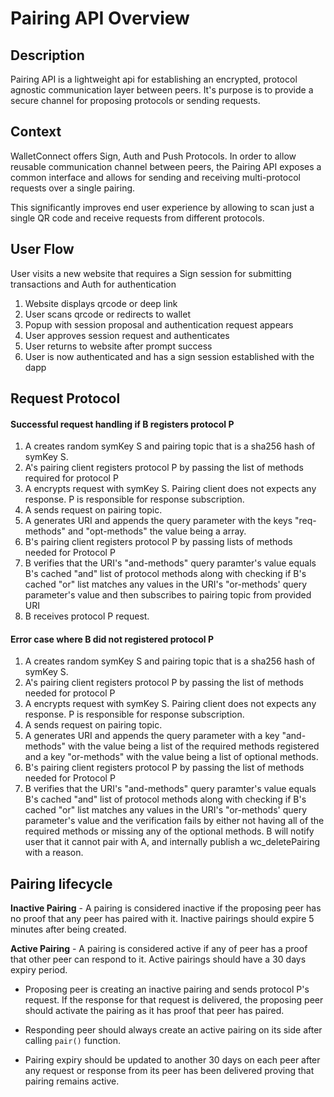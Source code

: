 # Pairing API Overview

## Description

Pairing API is a lightweight api for establishing an encrypted, protocol agnostic communication layer between peers. It's purpose is to provide a secure channel for proposing protocols or sending requests.


## Context

WalletConnect offers Sign, Auth and Push Protocols. In order to allow reusable communication channel between peers, the Pairing API exposes a common interface and allows for sending and receiving multi-protocol requests over a single pairing.

This significantly improves end user experience by allowing to scan just a single QR code and receive requests from different protocols.

## User Flow

User visits a new website that requires a Sign session for submitting transactions and Auth for authentication

1. Website displays qrcode or deep link
2. User scans qrcode or redirects to wallet
3. Popup with session proposal and authentication request appears
4. User approves session request and authenticates
5. User returns to website after prompt success
6. User is now authenticated and has a sign session established with the dapp

## Request Protocol

#### Successful request handling if B registers protocol P

1. A creates random symKey S and pairing topic that is a sha256 hash of symKey S.
2. A's pairing client registers protocol P by passing the list of methods required for protocol P
3. A encrypts request with symKey S. Pairing client does not expects any response. P is responsible for response subscription.
4. A sends request on pairing topic.
5. A generates URI and appends the query parameter with the keys "req-methods" and "opt-methods" the value being a array.
6. B's pairing client registers protocol P by passing lists of methods needed for Protocol P
7. B verifies that the URI's "and-methods" query paramter's value equals B's cached "and" list of protocol methods along with checking if B's cached "or" list matches any values in the URI's "or-methods' query parameter's value and then subscribes to pairing topic from provided URI
8. B receives protocol P request.


#### Error case where B did not registered protocol P

1. A creates random symKey S and pairing topic that is a sha256 hash of symKey S.
2. A's pairing client registers protocol P by passing the list of methods needed for protocol P
3. A encrypts request with symKey S. Pairing client does not expects any response. P is responsible for response subscription.
4. A sends request on pairing topic.
5. A generates URI and appends the query parameter with a key "and-methods" with the value being a list of the required methods registered and a key "or-methods" with the value being a list of optional methods.
6. B's pairing client registers protocol P by passing the list of methods needed for Protocol P
7. B verifies that the URI's "and-methods" query paramter's value equals B's cached "and" list of protocol methods along with checking if B's cached "or" list matches any values in the URI's "or-methods' query parameter's value and the verification fails by either not having all of the required methods or missing any of the optional methods. B will notify user that it cannot pair with A, and internally publish a wc_deletePairing with a reason.

## Pairing lifecycle

**Inactive Pairing** - A pairing is considered inactive if the proposing peer has no proof that any peer has paired with it. Inactive pairings should expire 5 minutes after being created.

**Active Pairing** - A pairing is considered active if any of peer has a proof that other peer can respond to it. Active pairings should have a 30 days expiry period.

- Proposing peer is creating an inactive pairing and sends protocol P's request. If the response for that request is delivered, the proposing peer should activate the pairing as it has proof that peer has paired.

- Responding peer should always create an active pairing on its side after calling `pair()` function.

- Pairing expiry should be updated to another 30 days on each peer after any request or response from its peer has been delivered proving that pairing remains active.


